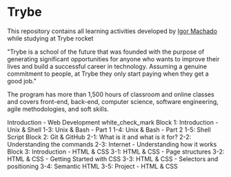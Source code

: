 # Trybe
This repository contains all learning activities developed by [Igor Machado](https://github.com/igormachado) while studying at Trybe rocket

"Trybe is a school of the future that was founded with the purpose of generating significant opportunities for anyone who wants to improve their lives and build a successful career in technology. Assuming a genuine commitment to people, at Trybe they only start paying when they get a good job."

The program has more than 1,500 hours of classroom and online classes and covers front-end, back-end, computer science, software engineering, agile methodologies, and soft skills.

Introduction - Web Development white_check_mark
Block 1: Introduction - Unix & Shell
1-3: Unix & Bash - Part 1
1-4: Unix & Bash - Part 2
1-5: Shell Script
Block 2: Git & GitHub
2-1: What is it and what is it for?
2-2: Understanding the commands
2-3: Internet - Understanding how it works
Block 3: Introduction - HTML & CSS
3-1: HTML & CSS - Page structures
3-2: HTML & CSS - Getting Started with CSS
3-3: HTML & CSS - Selectors and positioning
3-4: Semantic HTML
3-5: Project - HTML & CSS
